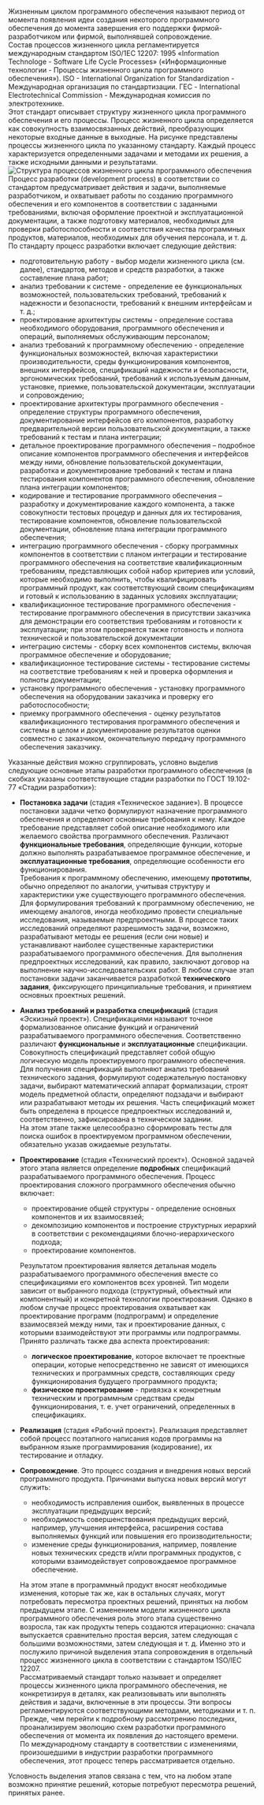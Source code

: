 Жизненным циклом программного обеспечения называют период от момента появления идеи создания некоторого программного обеспечения до момента завершения его поддержки фирмой-разработчиком или фирмой, выполнявшей сопровождение.  
Состав процессов жизненного цикла регламентируется международным стандартом ISO/1EC 12207: 1995 «Information Technologe - Software Life Cycle Processes» («Информационные технологии - Процессы жизненного цикла программного обеспечения»). ISO - International Organization for Standardization - Международная организация по стандартизации. ГЕС - International Electrotechnical Commission - Международная комиссия по электротехнике.  
Этот стандарт описывает структуру жизненного цикла программного обеспечения и его процессы. Процесс жизненного цикла определяется как совокупность взаимосвязанных действий, преобразующих некоторые входные данные в выходные. На рисунке представлены процессы жизненного цикла по указанному стандарту. Каждый процесс характеризуется определенными задачами и методами их решения, а также исходными данными и результатами.  
![Структура процессов жизненного цикла программного обеспечения](../Pictures/04_01.%20Структура%20процессов%20жизненного%20цикла%20программного%20обеспечения.png)  
Процесс разработки (development process) в соответствии со стандартом предусматривает действия и задачи, выполняемые разработчиком, и охватывает работы по созданию программного обеспечения и его компонентов в соответствии с заданными требованиями, включая оформление проектной и эксплуатационной документации, а также подготовку материалов, необходимых для проверки работоспособности и соответствия качества программных продуктов, материалов, необходимых для обучения персонала, и т. д.  
По стандарту процесс разработки включает следующие действия:
- подготовительную работу - выбор модели жизненного цикла (см. далее), стандартов, методов и средств разработки, а также составление плана работ;
- анализ требовании к системе - определение ее функциональных возможностей, пользовательских требований, требований к надежности и безопасности, требований к внешним интерфейсам и т. д.;
- проектирование архитектуры системы - определение состава необходимого оборудования, программного обеспечения и операций, выполняемых обслуживающим персоналом;
- анализ требований к программному обеспечению - определение функциональных возможностей, включая характеристики производительности, среды функционирования компонентов, внешних интерфейсов, спецификаций надежности и безопасности, эргономических требований, требований к используемым данным, установке, приемке, пользовательской документации, эксплуатации и сопровождению;
- проектирование архитектуры программного обеспечения - определение структуры программного обеспечения, документирование интерфейсов его компонентов, разработку предварительной версии пользовательской документации, а также требований к тестам и плана интеграции;
- детальное проектирование программного обеспечения – подробное описание компонентов программного обеспечения и интерфейсов между ними, обновление пользовательской документации, разработка и документирование требований к тестам и плана тестирования компонентов программного обеспечения, обновление плана интеграции компонентов;
- кодирование и тестирование программного обеспечения – разработку и документирование каждого компонента, а также совокупности тестовых процедур и данных для их тестирования, тестирование компонентов, обновление пользовательской документации, обновление плана интеграции программного обеспечения;
- интеграцию программного обеспечения - сборку программных компонентов в соответствии с планом интеграции и тестирование программного обеспечения на соответствие квалификационным требованиям, представляющих собой набор критериев или условий, которые необходимо выполнить, чтобы квалифицировать программный продукт, как соответствующий своим спецификациям и готовый к использованию в заданных условиях эксплуатации;
- квалификационное тестирование программного обеспечения - тестирование программного обеспечения в присутствии заказчика для демонстрации его соответствия требованиям и готовности к эксплуатации; при этом проверяется также готовность и полнота технической и пользовательской документации
- интеграцию системы - сборку всех компонентов системы, включая программное обеспечение и оборудование;
- квалификационное тестирование системы - тестирование системы на соответствие требованиям к ней и проверка оформления и полноты документации;
- установку программного обеспечения - установку программного обеспечения на оборудовании заказчика и проверку его работоспособности;
- приемку программного обеспечения - оценку результатов квалификационного тестирования программного обеспечения и системы в целом и документирование результатов оценки совместно с заказчиком, окончательную передачу программного обеспечения заказчику.
  
Указанные действия можно сгруппировать, условно выделив следующие основные этапы
разработки программного обеспечения (в скобках указаны соответствующие стадии
разработки по ГОСТ 19.102-77 «Стадии разработки»):
- **Постановка задачи** (стадия «Техническое задание»). В процессе постановки задачи четко формулируют назначение программного обеспечения и определяют основные требования к нему. Каждое требование представляет собой описание необходимого или желаемого свойства программного обеспечения. Различают **функциональные требования**, определяющие функции, которые должно выполнять разрабатываемое программное обеспечение, и **эксплуатационные требования**, определяющие особенности его функционирования.  
	Требования к программному обеспечению, имеющему **прототипы**, обычно определяют по аналогии, учитывая структуру и характеристики уже существующего программного обеспечения. Для формулирования требований к программному обеспечению, не имеющему аналогов, иногда необходимо провести специальные исследования, называемые предпроектными. В процессе таких исследований определяют разрешимость задачи, возможно, разрабатывают методы ее решения (если они новые) и устанавливают наиболее существенные характеристики разрабатываемого программного обеспечения. Для выполнения предпроектных исследований, как правило, заключают договор на выполнение научно-исследовательских работ. В любом случае этап постановки задачи заканчивается разработкой **технического задания**, фиксирующего принципиальные требования, и принятием основных проектных решений.
- **Анализ требований и разработка спецификаций** (стадия «Эскизный проект»). Спецификациями называют точное формализованное описание функций и ограничений разрабатываемого программного обеспечения. Соответственно различают **функциональные** и **эксплуатационные** спецификации. Совокупность спецификаций представляет собой общую логическую модель проектируемого программного обеспечения.  
	Для получения спецификаций выполняют анализ требований технического задания, формулируют содержательную постановку задачи, выбирают математический аппарат формализации, строят модель предметной области, определяют подзадачи и выбирают или разрабатывают методы их решения. Часть спецификаций может быть определена в процессе предпроектных исследований и, соответственно, зафиксирована в техническом задании.  
	На этом этапе также целесообразно сформировать тесты для поиска ошибок в проектируемом программном обеспечении, обязательно указав ожидаемые результаты.
- **Проектирование** (стадия «Технический проект»). Основной задачей этого этапа является определение **подробных** спецификаций разрабатываемого программного обеспечения. Процесс проектирования сложного программного обеспечения обычно включает:
	- проектирование общей структуры - определение основных компонентов и их взаимосвязей;
	- декомпозицию компонентов и построение структурных иерархий в соответствии с рекомендациями блочно-иерархического подхода;
	- проектирование компонентов.
	  
	Результатом проектирования является детальная модель разрабатываемого программного обеспечения вместе со спецификациями его компонентов всех уровней. Тип модели зависит от выбранного подхода (структурный, объектный или компонентный) и конкретной технологии проектирования. Однако в любом случае процесс проектирования охватывает как проектирование программ (подпрограмм) и определение взаимосвязей между ними, так и проектирование данных, с которыми взаимодействуют эти программы или подпрограммы. Принято различать также два аспекта проектирования:
	- **логическое проектирование**, которое включает те проектные операции, которые непосредственно не зависят от имеющихся технических и программных средств, составляющих среду функционирования будущего программного продукта;
	- **физическое проектирование** - привязка к конкретным техническим и программным средствам среды функционирования, т. е. учет ограничений, определенных в спецификациях.
- **Реализация** (стадия «Рабочий проект»). Реализация представляет собой процесс поэтапного написания кодов программы на выбранном языке программирования (кодирование), их тестирование и отладку.
- **Сопровождение**. Это процесс создания и внедрения новых версий программного продукта. Причинами выпуска новых версий могут служить:
	- необходимость исправления ошибок, выявленных в процессе эксплуатации предыдущих версий;
	- необходимость совершенствования предыдущих версий, например, улучшения интерфейса, расширения состава выполняемых функций или повышения его производительности;
	- изменение среды функционирования, например, появление новых технических средств и/или программных продуктов, с которыми взаимодействует сопровождаемое программное обеспечение.
	  
	На этом этапе в программный продукт вносят необходимые изменения, которые так же, как в остальных случаях, могут потребовать пересмотра проектных решений, принятых на любом предыдущем этапе. С изменением модели жизненного цикла программного обеспечения роль этого этапа существенно возросла, так как продукты теперь создаются итерационно: сначала выпускается сравнительно простая версия, затем следующая с большими возможностями, затем следующая и т. д. Именно это и послужило причиной выделения этапа сопровождения в отдельный процесс жизненного цикла в соответствии с стандартом 1SO/IEC 12207.  
	Рассматриваемый стандарт только называет и определяет процессы жизненного цикла программного обеспечения, не конкретизируя в деталях, как реализовывать или выполнять действия и задачи, включенные в эти процессы. Эти вопросы регламентируются соответствующими методами, методиками и т. п. Прежде, чем перейти к подробному рассмотрению последних, проанализируем эволюцию схем разработки программного обеспечения от момента их появления до настоящего времени.  
	По международному стандарту в соответствии с изменениями, произошедшими в индустрии разработки программного обеспечения, этот процесс теперь рассматривается отдельно.  
  
Условность выделения этапов связана с тем, что на любом этапе возможно принятие решений, которые потребуют пересмотра решений, принятых ранее.

